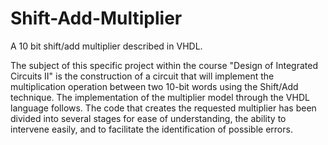 # Shift-Add-Multiplier
A 10 bit shift/add multiplier described in VHDL. 


The subject of this specific project within the course "Design of Integrated Circuits II" is the construction of a circuit that will implement the multiplication operation between two 10-bit words using the Shift/Add technique. The implementation of the multiplier model through the VHDL language follows. The code that creates the requested multiplier has been divided into several stages for ease of understanding, the ability to intervene easily, and to facilitate the identification of possible errors.

